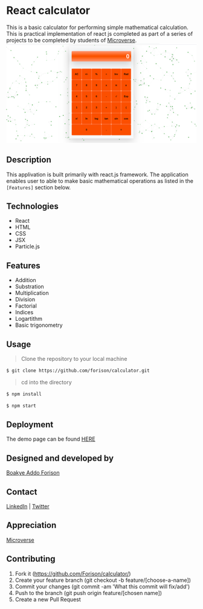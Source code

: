 # React calculator

This is a basic calculator for performing simple mathematical calculation. This is practical implementation of react js completed as part of a series of projects to be completed by students of 
[Microverse](https://www.microverse.org/ "The Global School for Remote Software Developers!").
![calculator](./app.png)

## Description

This applivation is built primarily with react.js framework. The application enables user to able to make basic mathematical operations as listed in the ```[Features]``` section below.

## Technologies

- React
- HTML
- CSS
- JSX
- Particle.js

## Features

- Addition
- Substration
- Multiplication
- Division
- Factorial
- Indices
- Logartithm
- Basic trigonometry

## Usage

> Clone the repository to your local machine

```sh
$ git clone https://github.com/forison/calculator.git
```
> cd into the directory

```sh
$ npm install
```

```sh
$ npm start
```

## Deployment

The demo page can be found [HERE](https://guarded-harbor-05894.herokuapp.com/)

## Designed and developed by

[Boakye Addo Forison](https://github.com/Forison)

## Contact

[LinkedIn](https://www.linkedin.com/in/forison/) | [Twitter](https://twitter.com/addo_forison)

## Appreciation

[Microverse](https://www.microverse.org/ "The Global School for Remote Software Developers!")

## Contributing

1. Fork it (https://github.com/Forison/calculator/)
2. Create your feature branch (git checkout -b feature/[choose-a-name])
3. Commit your changes (git commit -am 'What this commit will fix/add')
4. Push to the branch (git push origin feature/[chosen name])
5. Create a new Pull Request